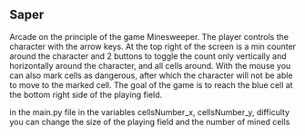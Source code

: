 ## Saper
Arcade on the principle of the game Minesweeper.
The player controls the character with the arrow keys. At the top right of the screen is a min counter around the character and 2 buttons to toggle the count only vertically and horizontally around the character, and all cells around.
With the mouse you can also mark cells as dangerous, after which the character will not be able to move to the marked cell.
The goal of the game is to reach the blue cell at the bottom right side of the playing field.

in the main.py file in the variables cellsNumber_x, cellsNumber_y, difficulty you can change the size of the playing field and the number of mined cells

